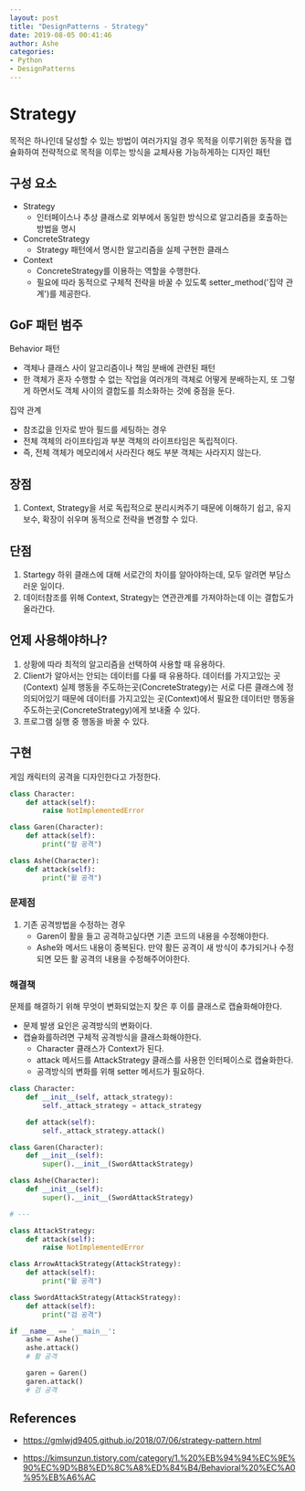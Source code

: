 ```yaml
---
layout: post
title: "DesignPatterns - Strategy"
date: 2019-08-05 00:41:46
author: Ashe
categories:
- Python
- DesignPatterns
---
```


# Strategy

목적은 하나인데 달성할 수 있는 방법이 여러가지일 경우 목적을 이루기위한 동작을 캡슐화하여 전략적으로 목적을 이루는 방식을 교체사용 가능하게하는 디자인 패턴

<!--more-->

## 구성 요소

- Strategy
    - 인터페이스나 추상 클래스로 외부에서 동일한 방식으로 알고리즘을 호출하는 방법을 명시
- ConcreteStrategy
    - Strategy 패턴에서 명시한 알고리즘을 실제 구현한 클래스
- Context
    - ConcreteStrategy를 이용하는 역할을 수행한다.
    - 필요에 따라 동적으로 구체적 전략을 바꿀 수 있도록 setter_method('집약 관계')를 제공한다.

## GoF 패턴 범주

Behavior 패턴

- 객체나 클래스 사이 알고리즘이나 책임 분배에 관련된 패턴
- 한 객체가 혼자 수행할 수 없는 작업을 여러개의 객체로 어떻게 분배하는지, 또 그렇게 하면서도 객체 사이의 결합도를 최소화하는 것에 중점을 둔다.

집약 관계

- 참조값을 인자로 받아 필드를 세팅하는 경우
- 전체 객체의 라이프타임과 부분 객체의 라이프타임은 독립적이다.
- 즉, 전체 객체가 메모리에서 사라진다 해도 부분 객체는 사라지지 않는다.

## 장점

1. Context, Strategy을 서로 독립적으로 분리시켜주기 때문에 이해하기 쉽고, 유지보수, 확장이 쉬우며 동적으로 전략을 변경할 수 있다.

## 단점

1. Startegy 하위 클래스에 대해 서로간의 차이를 알아야하는데, 모두 알려면 부담스러운 일이다.
2. 데이터참조를 위해 Context, Strategy는 연관관계를 가져야하는데 이는 결합도가 올라간다.

## 언제 사용해야하나?

1. 상황에 따라 최적의 알고리즘을 선택하여 사용할 때 유용하다.
2. Client가 알아서는 안되는 데이터를 다룰 때 유용하다. 데이터를 가지고있는 곳(Context) 실제 행동을 주도하는곳(ConcreteStrategy)는 서로 다른 클래스에 정의되어있기 때문에 데이터를 가지고있는 곳(Context)에서 필요한 데이터만 행동을 주도하는곳(ConcreteStrategy)에게 보내줄 수 있다.
3. 프로그램 실행 중 행동을 바꿀 수 있다.

## 구현

게임 캐릭터의 공격을 디자인한다고 가정한다.

```python
class Character:
    def attack(self):
        raise NotImplementedError

class Garen(Character):
    def attack(self):
        print("칼 공격")

class Ashe(Character):
    def attack(self):
        print("활 공격")
```

### 문제점

1. 기존 공격방법을 수정하는 경우
    - Garen이 활을 들고 공격하고싶다면 기존 코드의 내용을 수정해야한다.
    - Ashe와 메서드 내용이 중복된다. 만약 활든 공격이 새 방식이 추가되거나 수정되면 모든 활 공격의 내용을 수정해주어야한다.

### 해결책

문제를 해결하기 위해 무엇이 변화되었는지 찾은 후 이를 클래스로 캡슐화해야한다.

- 문제 발생 요인은 공격방식의 변화이다.
- 캡슐화를하려면 구체적 공격방식을 클래스화해야한다.
    - Character 클래스가 Context가 된다.
    - attack 메서드를 AttackStrategy 클래스를 사용한 인터페이스로 캡슐화한다.
    - 공격방식의 변화를 위해 setter 메서드가 필요하다.

```python
class Character:
    def __init__(self, attack_strategy):
        self._attack_strategy = attack_strategy

    def attack(self):
        self._attack_strategy.attack()

class Garen(Character):
    def __init__(self):
        super().__init__(SwordAttackStrategy)

class Ashe(Character):
    def __init__(self):
        super().__init__(SwordAttackStrategy)

# ---

class AttackStrategy:
    def attack(self):
        raise NotImplementedError

class ArrowAttackStrategy(AttackStrategy):
    def attack(self):
        print("활 공격")

class SwordAttackStrategy(AttackStrategy):
    def attack(self):
        print("검 공격")

if __name__ == '__main__':
    ashe = Ashe()
    ashe.attack()
    # 활 공격

    garen = Garen()
    garen.attack()
    # 검 공격
```

## References

- https://gmlwjd9405.github.io/2018/07/06/strategy-pattern.html

- https://kimsunzun.tistory.com/category/1.%20%EB%94%94%EC%9E%90%EC%9D%B8%ED%8C%A8%ED%84%B4/Behavioral%20%EC%A0%95%EB%A6%AC

